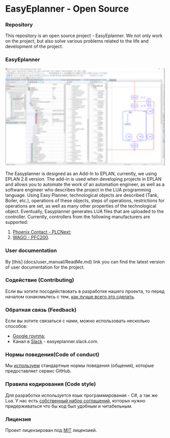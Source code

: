 # EasyEplanner - Open Source

### Repository

This repository is an open source project - EasyEplanner.
We not only work on the project, but also solve various problems related to the life and development of the project.

### EasyEplanner

<img src="docs/user_manual/images/EasyEplannerPreview.png">

The Easyplanner is designed as an Add-In to EPLAN, currently, we using EPLAN 2.8 version. The add-in is used when developing projects in EPLAN and allows you to automate the work of an automation engineer, as well as a software engineer who describes the project in the LUA programming language. Using Easy Planner, technological objects are described (Tank, Boiler, etc.), operations of these objects, steps of operations, restrictions for operations are set, as well as many other properties of the technological object. Eventually, Easyplanner generates LUA files that are uploaded to the controller. Currently, controllers from the following manufacturers are supported:

1. [Phoenix Contact - PLCNext](https://github.com/plcnext);
2. [WAGO - PFC200](https://github.com/WAGO).

### User documentation
By [this] (docs/user_manual/ReadMe.md) link you can find the latest version of user documentation for the project.


### Содействие (Contributing)
Если вы хотите посодействовать в разработке нашего проекта, то перед началом ознакомьтесь с тем, [как лучше всего это сделать](docs/contributing.md).

### Обратная связь (Feedback)
Если вы хотите связаться с нами, можно использовать несколько способов:

* [Google группа](https://groups.google.com/forum/#!forum/easyeplanner);
* Канал в [Slack](https://slack.com) - easyeplanner.slack.com.

### Нормы поведения(Code of conduct)
Мы [используем](docs/CODE_OF_CONDUCT.md) стандартные нормы поведения (общения), которые предоставляет сервис GitHub.

### Правила кодирования (Code style)
Для разработки используется язык программирования - C#, а так же Lua. У нас есть [собственный набор соглашений](docs/codestyle.md), которых нужно придерживаться что бы код был удобным и читабельным.

### Лицензия
Проект лицензирован под [MIT](LICENSE.txt) лицензией.
